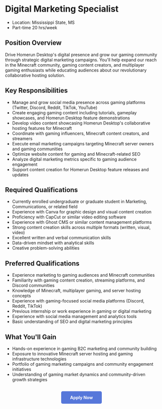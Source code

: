 # Digital Marketing Specialist

<ul class="job-info">
    <li> Location: Mississippi State, MS </li>
    <li> Part-time 20 hrs/week</li>
</ul>

## Position Overview

Drive Homerun Desktop's digital presence and grow our gaming community through strategic digital marketing campaigns. You'll help expand our reach in the Minecraft community, gaming content creators, and multiplayer gaming enthusiasts while educating audiences about our revolutionary collaborative hosting solution.

## Key Responsibilities

* Manage and grow social media presence across gaming platforms (Twitter, Discord, Reddit, TikTok, YouTube)
* Create engaging gaming content including tutorials, gameplay showcases, and Homerun Desktop feature demonstrations
* Develop video content showcasing Homerun Desktop's collaborative hosting features for Minecraft
* Coordinate with gaming influencers, Minecraft content creators, and streamers
* Execute email marketing campaigns targeting Minecraft server owners and gaming communities
* Optimize website content for gaming and Minecraft-related SEO
* Analyze digital marketing metrics specific to gaming audience engagement
* Support content creation for Homerun Desktop feature releases and updates

## Required Qualifications

* Currently enrolled undergraduate or graduate student in Marketing, Communications, or related field
* Experience with Canva for graphic design and visual content creation
* Proficiency with CapCut or similar video editing software
* Experience with Ghost CMS or similar content management platforms
* Strong content creation skills across multiple formats (written, visual, video)
* Excellent written and verbal communication skills
* Data-driven mindset with analytical skills
* Creative problem-solving abilities

## Preferred Qualifications

* Experience marketing to gaming audiences and Minecraft communities
* Familiarity with gaming content creation, streaming platforms, and Discord communities
* Knowledge of Minecraft, multiplayer gaming, and server hosting concepts
* Experience with gaming-focused social media platforms (Discord, Reddit, TikTok)
* Previous internship or work experience in gaming or digital marketing
* Experience with social media management and analytics tools
* Basic understanding of SEO and digital marketing principles

## What You'll Gain

* Hands-on experience in gaming B2C marketing and community building
* Exposure to innovative Minecraft server hosting and gaming infrastructure technologies
* Portfolio of gaming marketing campaigns and community engagement initiatives
* Understanding of gaming market dynamics and community-driven growth strategies

<div style="text-align: center; margin: 30px 0;">
  <a href="https://forms.gle/MVtt7QLrhVGVPTrH7" target="_blank" style="background-color: #5677da; color: white; padding: 12px 30px; border-radius: 5px; text-decoration: none; font-weight: bold; display: inline-block;">
    Apply Now
  </a>
</div> 